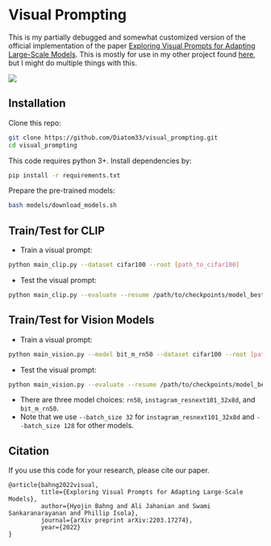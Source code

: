 # Visual Prompting
This is my partially debugged and somewhat customized version of the official implementation of the paper [Exploring Visual Prompts for Adapting Large-Scale Models](https://arxiv.org/abs/2203.17274). This is mostly for use in my other project found [here](https://github.com/Diatom33/perturbation-internalization), but I might do multiple things with this.

![](./figures/clip_vs_vision.png)


## Installation
Clone this repo:
```bash
git clone https://github.com/Diatom33/visual_prompting.git
cd visual_prompting
```

This code requires python 3+. Install dependencies by:
```bash
pip install -r requirements.txt
```

Prepare the pre-trained models:
```bash
bash models/download_models.sh
```

## Train/Test for CLIP
* Train a visual prompt:
```bash
python main_clip.py --dataset cifar100 --root [path_to_cifar100] 
```

* Test the visual prompt:
```bash
python main_clip.py --evaluate --resume /path/to/checkpoints/model_best.pth.tar --dataset cifar100 --root [path_to_cifar100]
```

## Train/Test for Vision Models
* Train a visual prompt:
```bash
python main_vision.py --model bit_m_rn50 --dataset cifar100 --root [path_to_cifar100]
```

* Test the visual prompt:
```bash
python main_vision.py --evaluate --resume /path/to/checkpoints/model_best.pth.tar --model bit_m_rn50 --dataset cifar100 --root [path_to_cifar100]
``` 
* There are three model choices: `rn50`, `instagram_resnext101_32x8d`, and `bit_m_rn50`.
* Note that we use `--batch_size 32` for `instagram_resnext101_32x8d` and `--batch_size 128` for other models.

## Citation
If you use this code for your research, please cite our paper.
```
@article{bahng2022visual,
         title={Exploring Visual Prompts for Adapting Large-Scale Models}, 
         author={Hyojin Bahng and Ali Jahanian and Swami Sankaranarayanan and Phillip Isola},
         journal={arXiv preprint arXiv:2203.17274},
         year={2022}
}
```
